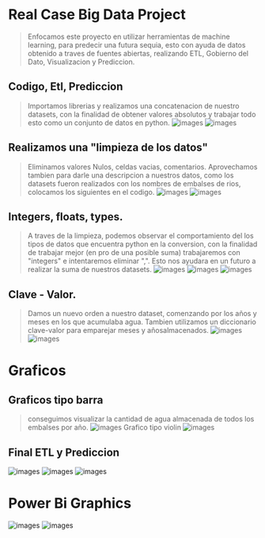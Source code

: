 # Real Case Big Data Project
> Enfocamos este proyecto en utilizar herramientas de machine learning, para predecir una futura sequia, esto con ayuda de datos obtenido a traves de fuentes abiertas, realizando ETL, Gobierno del Dato, Visualizacion y Prediccion.
## Codigo, Etl, Prediccion
> Importamos librerias y realizamos una concatenacion de nuestro datasets, con la finalidad de obtener valores absolutos y trabajar todo esto como un conjunto de datos en python.
![images](images/code_1.png)
![images](images/code_2.png)
## Realizamos una "limpieza de los datos"
> Eliminamos valores Nulos, celdas vacias, comentarios. Aprovechamos tambien para darle una descripcion a nuestros datos, como los datasets fueron realizados con los nombres de embalses de rios, colocamos los siguientes en el codigo.
![images](images/big_data_1.png)
![images](images/big_data_2.png)
## Integers, floats, types.
> A traves de la limpieza, podemos observar el comportamiento del los tipos de datos que encuentra python en la conversion, con la finalidad de trabajar mejor (en pro de una posible suma) trabajaremos con "integers" e intentaremos eliminar ",". Esto nos ayudara en un futuro a realizar la suma de nuestros datasets.
![images](images/big_data_3.png)
![images](images/big_data_4.png)
![images](images/big_data_5.png)
## Clave - Valor.
> Damos un nuevo orden a nuestro dataset, comenzando por los años y meses en los que acumulaba agua. Tambien utilizamos un diccionario clave-valor para emparejar meses y añosalmacenados.
![images](images/big_data_6.png)
![images](images/big_data_7.png)
# Graficos
## Graficos tipo barra
> conseguimos visualizar la cantidad de agua almacenada de todos los embalses por año.
![images](images/big_data_8.png)
> Grafico tipo violin
![images](images/big_data_9.png)
## Final ETL y Prediccion
![images](images/big_data_10.png)
![images](images/big_data_11.png)
![images](images/big_data_12.png)

# Power Bi Graphics
![images](images/analisis_1.png)
![images](images/analisis_2.png)
